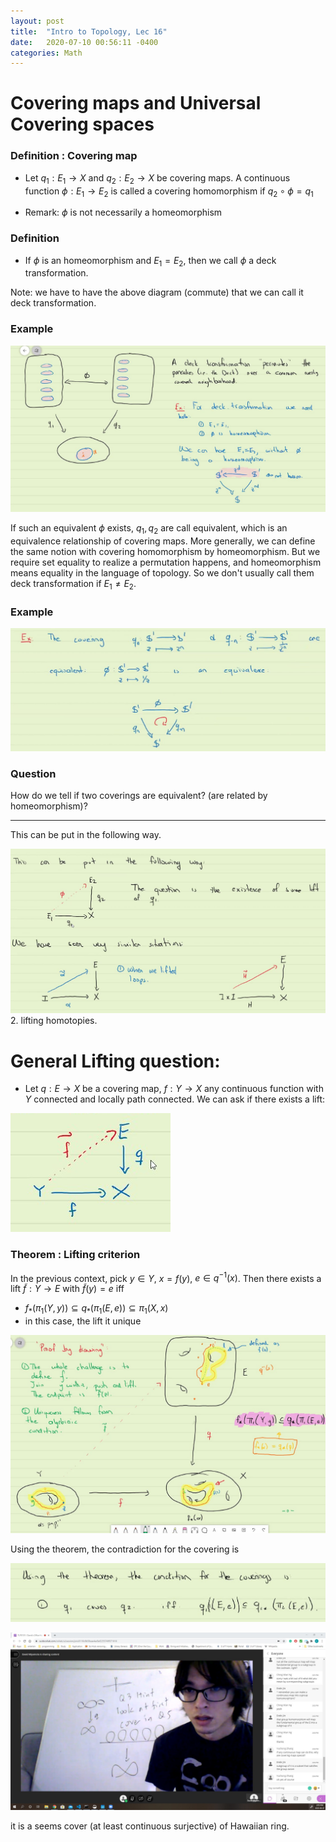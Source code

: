 ```yaml
---
layout: post
title:  "Intro to Topology, Lec 16"
date:   2020-07-10 00:56:11 -0400
categories: Math
---
```


# Covering maps and Universal Covering spaces

### Definition : Covering map
* Let $q_1: E_1 \rightarrow X$ and $q_2 : E_2 \rightarrow X$ be covering maps. A continuous function $\phi : E_1 \rightarrow E_2$ is called a covering homomorphism if $q_2 \circ \phi = q_1$

* Remark: $\phi$ is not necessarily a homeomorphism

### Definition
* If $\phi$ is an homeomorphism and $E_1=E_2$, then we call $\phi$ a deck transformation.

Note: we have to have the above diagram (commute) that we can call it deck transformation.

### Example

![](/assets/img/2020-08-07-12-33-07.png)

If such an equivalent $\phi$ exists, $q_1, q_2$ are call equivalent, which is an equivalence relationship of covering maps. More generally, we can define the same notion with covering homomorphism by homeomorphism. But we require set equality to realize a permutation happens, and homeomorphism means equality in the language of topology. So we don't usually call them deck transformation if $E_1 \neq E_2$.


### Example

![](/assets/img/2020-08-07-12-39-42.png)

### Question
How do we tell if two coverings are equivalent? (are related by homeomorphism)?

***

This can be put in the following way.

![](../assets/img/2020-08-07-12-43-57.png)
2. lifting homotopies.

# General Lifting question:
* Let $q : E \rightarrow X$ be a covering map, $f : Y \rightarrow X$ any continuous function with $Y$ connected and locally path connected. We can ask if there exists a lift:

![](../assets/img/2020-08-07-12-47-17.png)

### Theorem : Lifting criterion
In the previous context, pick $y \in Y$, $x = f(y)$, $e \in q^{-1}(x)$. Then there exists a lift $\tilde{f} : Y \rightarrow E$ with $\tilde{f}(y) = e$ iff 
* $f_*(\pi_1(Y,y)) \subseteq q_*(\pi_1(E, e)) \subseteq \pi_1(X, x)$
* in this case, the lift it unique 

![](../assets/img/2020-08-07-13-02-52.png)

Using the theorem, the contradiction for the covering is 

![](../assets/img/2020-08-07-13-03-59.png)

![](../assets/img/2020-08-07-14-08-35.png)

it is a seems cover (at least continuous surjective) of Hawaiian ring.